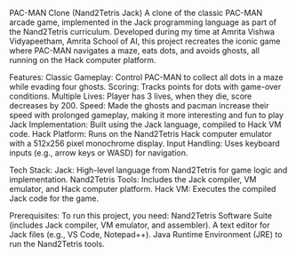 PAC-MAN Clone (Nand2Tetris Jack)
A clone of the classic PAC-MAN arcade game, implemented in the Jack programming language as part of the Nand2Tetris curriculum. Developed during my time at Amrita Vishwa Vidyapeetham, Amrita School of AI, this project recreates the iconic game where PAC-MAN navigates a maze, eats dots, and avoids ghosts, all running on the Hack computer platform.

Features:
Classic Gameplay: Control PAC-MAN to collect all dots in a maze while evading four ghosts.
Scoring: Tracks points for dots with game-over conditions.
Multiple Lives: Player has 3 lives, when they die, score decreases by 200.
Speed: Made the ghosts and pacman increase their speed with prolonged gameplay, making it more interesting and fun to play
Jack Implementation: Built using the Jack language, compiled to Hack VM code.
Hack Platform: Runs on the Nand2Tetris Hack computer emulator with a 512x256 pixel monochrome display.
Input Handling: Uses keyboard inputs (e.g., arrow keys or WASD) for navigation.


Tech Stack:
Jack: High-level language from Nand2Tetris for game logic and implementation.
Nand2Tetris Tools: Includes the Jack compiler, VM emulator, and Hack computer platform.
Hack VM: Executes the compiled Jack code for the game.

Prerequisites:
To run this project, you need:
Nand2Tetris Software Suite (includes Jack compiler, VM emulator, and assembler).
A text editor for Jack files (e.g., VS Code, Notepad++).
Java Runtime Environment (JRE) to run the Nand2Tetris tools.
